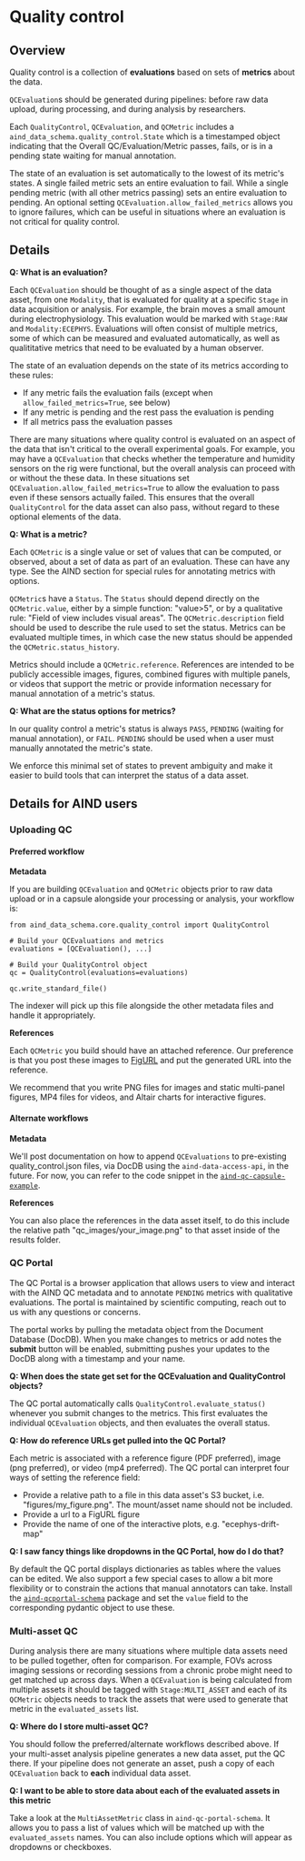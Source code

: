 # Quality control

## Overview

Quality control is a collection of **evaluations** based on sets of **metrics** about the data. 

`QCEvaluation`s should be generated during pipelines: before raw data upload, during processing, and during analysis by researchers.

Each `QualityControl`, `QCEvaluation`, and `QCMetric` includes a `aind_data_schema.quality_control.State` which is a timestamped object indicating that the Overall QC/Evaluation/Metric passes, fails, or is in a pending state waiting for manual annotation.

The state of an evaluation is set automatically to the lowest of its metric's states. A single failed metric sets an entire evaluation to fail. While a single pending metric (with all other metrics passing) sets an entire evaluation to pending. An optional setting `QCEvaluation.allow_failed_metrics` allows you to ignore failures, which can be useful in situations where an evaluation is not critical for quality control.

## Details

**Q: What is an evaluation?**

Each `QCEvaluation` should be thought of as a single aspect of the data asset, from one `Modality`, that is evaluated for quality at a specific `Stage` in data acquisition or analysis. For example, the brain moves a small amount during electrophysiology. This evaluation would be marked with `Stage:RAW` and `Modality:ECEPHYS`. Evaluations will often consist of multiple metrics, some of which can be measured and evaluated automatically, as well as qualititative metrics that need to be evaluated by a human observer.

The state of an evaluation depends on the state of its metrics according to these rules:

- If any metric fails the evaluation fails (except when `allow_failed_metrics=True`, see below)
- If any metric is pending and the rest pass the evaluation is pending
- If all metrics pass the evaluation passes

There are many situations where quality control is evaluated on an aspect of the data that isn't critical to the overall experimental goals. For example, you may have a `QCEvaluation` that checks whether the temperature and humidity sensors on the rig were functional, but the overall analysis can proceed with or without the these data. In these situations set `QCEvaluation.allow_failed_metrics=True` to allow the evaluation to pass even if these sensors actually failed. This ensures that the overall `QualityControl` for the data asset can also pass, without regard to these optional elements of the data. 

**Q: What is a metric?**

Each `QCMetric` is a single value or set of values that can be computed, or observed, about a set of data as part of an evaluation. These can have any type. See the AIND section for special rules for annotating metrics with options.

`QCMetric`s have a `Status`. The `Status` should depend directly on the `QCMetric.value`, either by a simple function: "value>5", or by a qualitative rule: "Field of view includes visual areas". The `QCMetric.description` field should be used to describe the rule used to set the status. Metrics can be evaluated multiple times, in which case the new status should be appended the `QCMetric.status_history`.

Metrics should include a `QCMetric.reference`. References are intended to be publicly accessible images, figures, combined figures with multiple panels, or videos that support the metric or provide information necessary for manual annotation of a metric's status.

**Q: What are the status options for metrics?**

In our quality control a metric's status is always `PASS`, `PENDING` (waiting for manual annotation), or `FAIL`. `PENDING` should be used when a user must manually annotated the metric's state.

We enforce this minimal set of states to prevent ambiguity and make it easier to build tools that can interpret the status of a data asset.

## Details for AIND users

### Uploading QC

#### Preferred workflow 

**Metadata**

If you are building `QCEvaluation` and `QCMetric` objects prior to raw data upload or in a capsule alongside your processing or analysis, your workflow is: 

```
from aind_data_schema.core.quality_control import QualityControl

# Build your QCEvaluations and metrics
evaluations = [QCEvaluation(), ...]

# Build your QualityControl object
qc = QualityControl(evaluations=evaluations)

qc.write_standard_file()
```

The indexer will pick up this file alongside the other metadata files and handle it appropriately.

**References**

Each `QCMetric` you build should have an attached reference. Our preference is that you post these images to [FigURL](https://github.com/flatironinstitute/figurl/blob/main/doc/intro.md) and put the generated URL into the reference.

We recommend that you write PNG files for images and static multi-panel figures, MP4 files for videos, and Altair charts for interactive figures.

#### Alternate workflows

**Metadata**

We'll post documentation on how to append `QCEvaluations` to pre-existing quality_control.json files, via DocDB using the `aind-data-access-api`, in the future. For now, you can refer to the code snippet in the [`aind-qc-capsule-example`](https://github.com/AllenNeuralDynamics/aind-qc-capsule-example/).

**References**

You can also place the references in the data asset itself, to do this include the relative path "qc_images/your_image.png" to that asset inside of the results folder.

### QC Portal

The QC Portal is a browser application that allows users to view and interact with the AIND QC metadata and to annotate ``PENDING`` metrics with qualitative evaluations. The portal is maintained by scientific computing, reach out to us with any questions or concerns.

The portal works by pulling the metadata object from the Document Database (DocDB). When you make changes to metrics or add notes the **submit** button will be enabled, submitting pushes your updates to the DocDB along with a timestamp and your name.

**Q: When does the state get set for the QCEvaluation and QualityControl objects?**

The QC portal automatically calls ``QualityControl.evaluate_status()`` whenever you submit changes to the metrics. This first evaluates the individual `QCEvaluation` objects, and then evaluates the overall status.

**Q: How do reference URLs get pulled into the QC Portal?**

Each metric is associated with a reference figure (PDF preferred), image (png preferred), or video (mp4 preferred). The QC portal can interpret four ways of setting the reference field:

- Provide a relative path to a file in this data asset's S3 bucket, i.e. "figures/my_figure.png". The mount/asset name should not be included.
- Provide a url to a FigURL figure
- Provide the name of one of the interactive plots, e.g. "ecephys-drift-map"

**Q: I saw fancy things like dropdowns in the QC Portal, how do I do that?**

By default the QC portal displays dictionaries as tables where the values can be edited. We also support a few special cases to allow a bit more flexibility or to constrain the actions that manual annotators can take. Install the [`aind-qcportal-schema`](https://github.com/AllenNeuralDynamics/aind-qcportal-schema/blob/dev/src/aind_qcportal_schema/metric_value.py) package and set the `value` field to the corresponding pydantic object to use these. 

### Multi-asset QC

During analysis there are many situations where multiple data assets need to be pulled together, often for comparison. For example, FOVs across imaging sessions or recording sessions from a chronic probe might need to get matched up across days. When a `QCEvaluation` is being calculated from multiple assets it should be tagged with `Stage:MULTI_ASSET` and each of its `QCMetric` objects needs to track the assets that were used to generate that metric in the `evaluated_assets` list.

**Q: Where do I store multi-asset QC?**

You should follow the preferred/alternate workflows described above. If your multi-asset analysis pipeline generates a new data asset, put the QC there. If your pipeline does not generate an asset, push a copy of each `QCEvaluation` back to **each** individual data asset.

**Q: I want to be able to store data about each of the evaluated assets in this metric**

Take a look at the `MultiAssetMetric` class in `aind-qc-portal-schema`. It allows you to pass a list of values which will be matched up with the `evaluated_assets` names. You can also include options which will appear as dropdowns or checkboxes. 